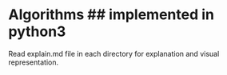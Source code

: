 # Algorithms ## implemented in python3

Read explain.md file in each directory for explanation and visual representation.

